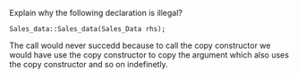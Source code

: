 Explain why the following declaration is illegal?
```
Sales_data::Sales_data(Sales_Data rhs);
```
The call would never succedd because to call the copy constructor we would have use the copy constructor to copy the argument which also uses the copy constructor and so on indefinetly.
